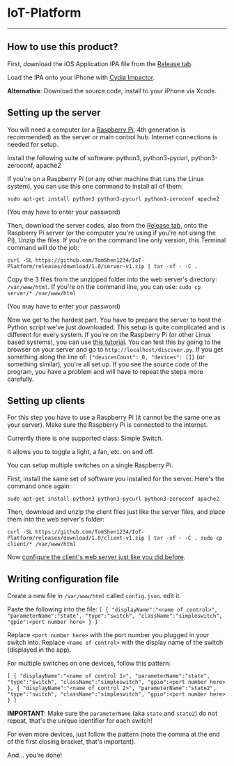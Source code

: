 # IoT-Platform

---

## How to use this product?

First, download the iOS Application IPA file from the [Release tab](https://github.com/TomShen1234/IoT-Platform/releases/tag/1.0). 

Load the IPA onto your iPhone with [Cydia Impactor](http://www.cydiaimpactor.com/).

**Alternative**: Download the source code, install to your iPhone via Xcode. 

## Setting up the server

You will need a computer (or a [Raspberry Pi](https://www.raspberrypi.org/), 4th generation is recommended) as the server or main control hub. Internet connections is needed for setup. 

Install the following suite of software: python3, python3-pycurl, python3-zeroconf, apache2

If you're on a Raspberry Pi (or any other machine that runs the Linux system), you can use this one command to install all of them:

`sudo apt-get install python3 python3-pycurl python3-zeroconf apache2`

(You may have to enter your password)

Then, download the server codes, also from the [Release tab](https://github.com/TomShen1234/IoT-Platform/releases/tag/1.0), onto the Raspberry Pi server (or the computer you're using if you're not using the Pi). Unzip the files. If you're on the command line only version, this Terminal command will do the job:

`curl -SL https://github.com/TomShen1234/IoT-Platform/releases/download/1.0/server-v1.zip | tar -xf - -C .`

Copy the 3 files from the unzipped folder into the web server's directory: `/var/www/html`. If you're on the command line, you can use:
`sudo cp server/* /var/www/html`

(You may have to enter your password)

Now we get to the hardest part. You have to prepare the server to host the Python script we've just downloaded. This setup is quite complicated and is different for every system. If you're on the Raspberry Pi (or other Linux based systems), you can use [this tutorial](https://code-maven.com/set-up-cgi-with-apache). You can test this by going to the browser on your server and go to `http://localhost/discover.py`. If you get something along the line of: `{"devicesCount": 0, "devices": []}` (or something similar), you're all set up. If you see the source code of the program, you have a problem and will have to repeat the steps more carefully. 

## Setting up clients

For this step you have to use a Raspberry Pi (it cannot be the same one as your server). Make sure the Raspberry Pi is connected to the internet. 

Currently there is one supported class: Simple Switch. 

It allows you to toggle a light, a fan, etc. on and off. 

You can setup multiple switches on a single Raspberry Pi. 

First, install the same set of software you installed for the server. Here's the command once again:

`sudo apt-get install python3 python3-pycurl python3-zeroconf apache2`

Then, download and unzip the client files just like the server files, and place them into the web server's folder:

`curl -SL https://github.com/TomShen1234/IoT-Platform/releases/download/1.0/client-v1.zip | tar -xf - -C .
sudo cp client/* /var/www/html
`

Now [configure the client's web server just like you did before](https://code-maven.com/set-up-cgi-with-apache). 

## Writing configuration file

Create a new file in `/var/www/html` called `config.json`. edit it. 

Paste the following into the file:
`
[
    {
        "displayName":"<name of control>",
	      "parameterName":"state",
        "type":"switch",
	      "className":"simpleswitch",
        "gpio":<port number here>
    }
]
`

Replace `<port number here>` with the port number you plugged in your switch into. Replace `<name of control>` with the display name of the switch (displayed in the app). 

For multiple switches on one devices, follow this pattern:

`
[
    {
        "displayName":"<name of control 1>",
	      "parameterName":"state",
        "type":"switch",
	      "className":"simpleswitch",
        "gpio":<port number here>
    },
    {
        "displayName":"<name of control 2>",
	      "parameterName":"state2",
        "type":"switch",
	      "className":"simpleswitch",
        "gpio":<port number here>
    }
]
`

**IMPORTANT**: Make sure the `parameterName` (aka `state` and `state2`) do not repeat, that's the unique identifier for each switch!

For even more devices, just follow the pattern (note the comma at the end of the first closing bracket, that's important). 

And... you're done!
